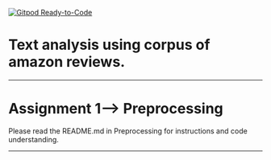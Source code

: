 [![Gitpod Ready-to-Code](https://img.shields.io/badge/Gitpod-Ready--to--Code-blue?logo=gitpod)](https://gitpod.io/#https://github.com/Kannavdhawan/msci-text-analytics-s20) 

# Text analysis using corpus of amazon reviews.
__________
# Assignment 1--> Preprocessing 
Please read the README.md in Preprocessing for instructions and code understanding.
__________
